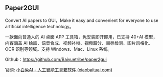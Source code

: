 ## Paper2GUI

Convert AI papers to GUI，Make it easy and convenient for everyone to use artificial intelligence technology。

 一款面向普通人的 AI 桌面 APP 工具箱，免安装即开即用，已支持 40+AI 模型，内容涵盖 AI 绘画、语音合成、视频补帧、视频超分、目标检测、图片风格化、OCR 识别等领域。支持 Windows、Mac、Linux 系统。

Github：https://github.com/Baiyuetribe/paper2gui

官网: [小白兔AI - 人工智能工具箱软件 (xiaobaituai.com)](https://xiaobaituai.com/)

